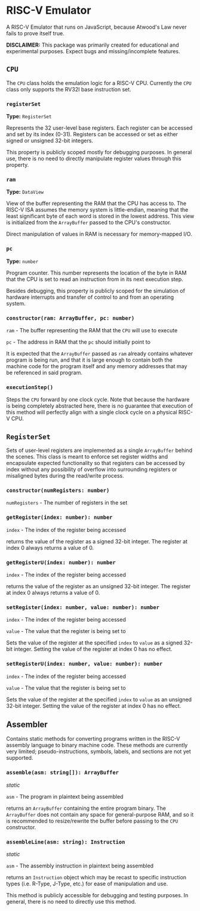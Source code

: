 # RISC-V Emulator

A RISC-V Emulator that runs on JavaScript, because Atwood's Law never fails to prove itself true.

**DISCLAIMER:** This package was primarily created for educational and experimental purposes. Expect bugs and missing/incomplete features.

## `CPU`

The `CPU` class holds the emulation logic for a RISC-V CPU. Currently the `CPU` class only supports the RV32I base instruction set.

### `registerSet`

**Type:** `RegisterSet`

Represents the 32 user-level base registers. Each register can be accessed and set by its index (0-31). Registers can be accessed or set as either signed or unsigned 32-bit integers.

This property is publicly scoped mostly for debugging purposes. In general use, there is no need to directly manipulate register values through this property.

### `ram`

**Type:** `DataView`

View of the buffer representing the RAM that the CPU has access to. The RISC-V ISA assumes the memory system is little-endian, meaning that the least significant byte of each word is stored in the lowest address. This view is initialized from the `ArrayBuffer` passed to the CPU's constructor.

Direct manipulation of values in RAM is necessary for memory-mapped I/O.

### `pc`

**Type:** `number`

Program counter. This number represents the location of the byte in RAM that the CPU is set to read an instruction from in its next execution step.

Besides debugging, this property is publicly scoped for the simulation of hardware interrupts and transfer of control to and from an operating system.

### `constructor(ram: ArrayBuffer, pc: number)`

`ram` - The buffer representing the RAM that the `CPU` will use to execute

`pc` - The address in RAM that the `pc` should initially point to

It is expected that the `ArrayBuffer` passed as `ram` already contains whatever program is being run, and that it is large enough to contain both the machine code for the program itself and any memory addresses that may be referenced in said program.

### `executionStep()`

Steps the `CPU` forward by one clock cycle. Note that because the hardware is being completely abstracted here, there is no guarantee that execution of this method will perfectly align with a single clock cycle on a physical RISC-V CPU.


## `RegisterSet`

Sets of user-level registers are implemented as a single `ArrayBuffer` behind the scenes. This class is meant to enforce set register widths and encapsulate expected functionality so that registers can be accessed by index without any possibility of overflow into surrounding registers or misaligned bytes during the read/write process.

### `constructor(numRegisters: number)`

`numRegisters` - The number of registers in the set

### `getRegister(index: number): number`

`index` - The index of the register being accessed

returns the value of the register as a signed 32-bit integer. The register at index 0 always returns a value of 0.

### `getRegisterU(index: number): number`

`index` - The index of the register being accessed

returns the value of the register as an unsigned 32-bit integer. The register at index 0 always returns a value of 0.

### `setRegister(index: number, value: number): number`

`index` - The index of the register being accessed

`value` - The value that the register is being set to

Sets the value of the register at the specified `index` to `value` as a signed 32-bit integer. Setting the value of the register at index 0 has no effect.

### `setRegisterU(index: number, value: number): number`

`index` - The index of the register being accessed

`value` - The value that the register is being set to

Sets the value of the register at the specified `index` to `value` as an unsigned 32-bit integer. Setting the value of the register at index 0 has no effect.

## Assembler

Contains static methods for converting programs written in the RISC-V assembly language to binary machine code. These methods are currently very limited; pseudo-instructions, symbols, labels, and sections are not yet supported.

### `assemble(asm: string[]): ArrayBuffer`

*static*

`asm` - The program in plaintext being assembled

returns an `ArrayBuffer` containing the entire program binary. The `ArrayBuffer` does not contain any space for general-purpose RAM, and so it is recommended to resize/rewrite the buffer before passing to the `CPU` constructor.

### `assembleLine(asm: string): Instruction`

*static*

`asm` - The assembly instruction in plaintext being assembled

returns an `Instruction` object which may be recast to specific instruction types (i.e. R-Type, J-Type, etc.) for ease of manipulation and use.

This method is publicly accessible for debugging and testing purposes. In general, there is no need to directly use this method.


